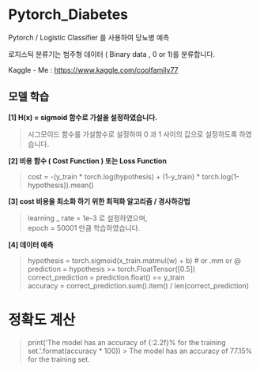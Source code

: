 # Pytorch_Diabetes
Pytorch / Logistic Classifier 를 사용하여 당뇨병 예측

로지스틱 분류기는 범주형 데이터 ( Binary data , 0 or 1)를 분류합니다.

Kaggle - Me : https://www.kaggle.com/coolfamily77

## 모델 학습 <br>
**[1] H(x) = sigmoid 함수로 가설을 설정하였습니다.**  <br>
 > 시그모이드 함수를 가설함수로 설정하여 0 과 1 사이의 값으로 설정하도록 하였습니다.
    
**[2] 비용 함수 ( Cost Function ) 또는 Loss Function** <br>
 > cost = -(y_train * torch.log(hypothesis) + (1-y_train) * torch.log(1-hypothesis)).mean()
 
**[3] cost 비용을 최소화 하기 위한 최적화 알고리즘 / 경사하강법** <br>
 > learning _ rate = 1e-3 로 설정하였으며,<br>
   epoch = 50001 만큼 학습하였습니다.<br>
   
**[4] 데이터 예측**<br>
 > hypothesis = torch.sigmoid(x_train.matmul(w) + b) # or .mm or @<br>
   prediction = hypothesis >= torch.FloatTensor([0.5])<br>
   correct_prediction = prediction.float() == y_train<br>
   accuracy = correct_prediction.sum().item() / len(correct_prediction)<br>

   # 정확도 계산 
   
   >  print('The model has an accuracy of {:2.2f}% for the training set.'.format(accuracy * 100))        >  The model has an accuracy of 77.15% for the training set.
